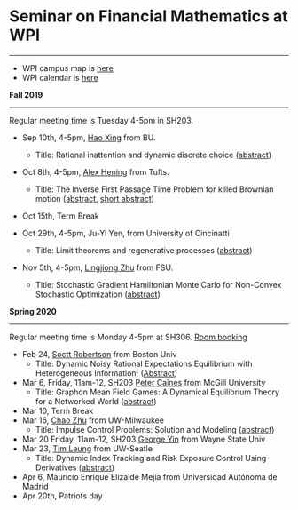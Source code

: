 
# Seminar on Financial Mathematics at WPI
---

- WPI campus map is 
    [here](https://www.wpi.edu/sites/default/files/docs/About-WPI/WPI_CampusMap.pdf)
- WPI calendar is 
    [here](https://www.wpi.edu/academics/calendar-catalogs)
    
__Fall 2019__ 

---

Regular meeting time is Tuesday 4-5pm in SH203. 

- Sep 10th, 4-5pm, [Hao Xing](http://www.bu.edu/questrom/profile/hao-xing/) from BU.
  - Title: Rational inattention and dynamic discrete choice ([abstract](190910_haoxing.md))
  
- Oct 8th, 4-5pm, [Alex Hening](https://sites.tufts.edu/hening/) from Tufts.
  - Title: The Inverse First Passage Time Problem for killed Brownian motion 
  ([abstract](hening.pdf), [short abstract](hening_short.txt))

- Oct 15th, Term Break

- Oct 29th, 4-5pm, Ju-Yi Yen, from University of Cincinatti
    - Title: Limit theorems and regenerative processes ([abstract](191029yen.txt))

- Nov 5th, 4-5pm, [Lingjiong Zhu](https://www.math.fsu.edu/People/faculty.php?u=zhu) from FSU.
    - Title: Stochastic Gradient Hamiltonian Monte Carlo for Non-Convex Stochastic Optimization 
    ([abstract](191105zhu.txt))


__Spring 2020__ 

---

Regular meeting time is Monday 4-5pm at SH306. [Room booking](2020spring_room.pdf)

- Feb 24, 
[Soctt Robertson](https://www.bu.edu/questrom/profile/scott-robertson/) 
from Boston Univ
    - Title: Dynamic Noisy Rational Expectations Equilibrium with Heterogeneous Information; ([Abstract](200224scott.txt))
- Mar 6, Friday, 11am-12, SH203
[Peter Caines](https://www.mcgill.ca/engineering/peter-edwin-caines)
from McGill University
    - Title: Graphon Mean Field Games: A Dynamical Equilibrium Theory for a Networked World ([abstract](200306peter.pdf))
- Mar 10, Term Break
- Mar 16, 
[Chao Zhu](https://uwm.edu/math/people/zhu-chao/) 
from UW-Milwaukee
    - Title:  Impulse Control Problems: Solution and Modeling ([abstract](200316zhu.md))
- Mar 20 Friday, 11am-12, SH203 [George Yin](http://www.math.wayne.edu/~gyin/) from Wayne State Univ   
- Mar 23, [Tim Leung](https://amath.washington.edu/people/tim-leung) from UW-Seatle
    - Title: Dynamic Index Tracking and Risk Exposure Control Using Derivatives ([abstract](2003leung.txt))
- Apr 6, Mauricio Enrique Elizalde Mejía from Universidad Autónoma de Madrid
- Apr 20th, Patriots day
